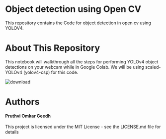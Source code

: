 <h1>Object detection using Open CV</h1>


This repository contains the Code for object detection in open cv using YOLOV4.

<h1>About This Repository</h1>
This notebook will walkthrough all the steps for performing YOLOv4 object detections on your webcam while in Google Colab. We will be using scaled-YOLOv4 (yolov4-csp) for this code.


![download](https://user-images.githubusercontent.com/78837732/199389423-d6e96f07-f982-49a5-ba8d-5644e4e6f060.png)


<h1>Authors</h1>
<h4>Pruthvi Omkar Geedh</h4>
This project is licensed under the MIT License - see the LICENSE.md file for details
